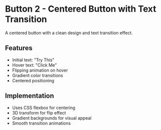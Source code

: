 # Button 2 - Centered Button with Text Transition

A centered button with a clean design and text transition effect.

## Features
- Initial text: "Try This"
- Hover text: "Click Me"
- Flipping animation on hover
- Gradient color transitions
- Centered positioning

## Implementation
- Uses CSS flexbox for centering
- 3D transform for flip effect
- Gradient backgrounds for visual appeal
- Smooth transition animations 